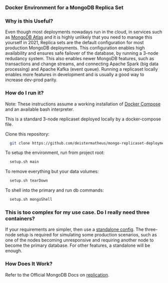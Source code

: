 ### Docker Environment for a MongoDB Replica Set

### Why is this Useful?

Even though most deployments nowadays run in the cloud, in services such as [MongoDB Atlas](https://www.mongodb.com/cloud/atlas) and it is highly unlikely that you need to manage this yourself in 2021,  Replica sets are the default configuration for most production MongoDB deployments. This configuration enables high availability and ensures safe failover of the database, by running a 3-node redudancy system. This also enables newer MongoDB features, such as transactions and change streams, and connecting Apache Spark (big data processing) and Apache Kafka (event queue). Running a replicaset locally enables more features in development and is usually a good way to increase dev-prod parity.


### How do I run it?

Note: These instructions assume a working installation of [Docker Compose](https://docs.docker.com/compose/install/) and an available bash interpreter.

This is a standard 3-node replicaset deployed locally by a docker-compose file. 

Clone this repository:
```bash
  git clone https://github.com/deistermatheus/mongo-replicaset-deployment
```

 To setup the environment, run from project root:
```bash
  setup.sh main
```

To remove everything but your data volumes:
```bash
  setup.sh tearDown
```
To shell into the primary and run db commands:
```bash
  setup.sh mongoShell
```

### This is too complex for my use case. Do I really need three containers?

If your requirements are simpler, then use a [standalone config](https://docs.mongodb.com/manual/tutorial/convert-standalone-to-replica-set/). The three-node setup is required for simulating some production scenarios, such as one of the nodes becoming unresponsive and requiring another node to become the primary database. For other features, a standalone will be enough.

### How Does It Work?

Refer to the Official MongoDB Docs on [replication](https://docs.mongodb.com/manual/replication/). 
